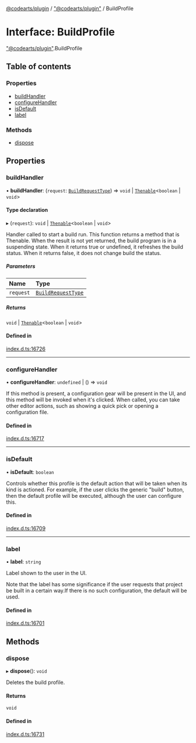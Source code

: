 [@codearts/plugin](../README.md) / ["@codearts/plugin"](../modules/_codearts_plugin_.md) / BuildProfile

# Interface: BuildProfile

["@codearts/plugin"](../modules/_codearts_plugin_.md).BuildProfile

## Table of contents

### Properties

- [buildHandler](codearts_plugin_.BuildProfile.md#buildhandler)
- [configureHandler](codearts_plugin_.BuildProfile.md#configurehandler)
- [isDefault](codearts_plugin_.BuildProfile.md#isdefault)
- [label](codearts_plugin_.BuildProfile.md#label)

### Methods

- [dispose](codearts_plugin_.BuildProfile.md#dispose)

## Properties

### buildHandler

• **buildHandler**: (`request`: [`BuildRequestType`](../enums/codearts_plugin_.BuildRequestType.md)) => `void` \| [`Thenable`](Thenable.md)<`boolean` \| `void`\>

#### Type declaration

▸ (`request`): `void` \| [`Thenable`](Thenable.md)<`boolean` \| `void`\>

Handler called to start a build run.
This function returns a method that is Thenable.
When the result is not yet returned, the build program is in a suspending state.
When it returns true or undefined, it refreshes the build status.
When it returns false, it does not change build the status.

##### Parameters

| Name | Type |
| :------ | :------ |
| `request` | [`BuildRequestType`](../enums/codearts_plugin_.BuildRequestType.md) |

##### Returns

`void` \| [`Thenable`](Thenable.md)<`boolean` \| `void`\>

#### Defined in

[index.d.ts:16726](https://github.com/huaweicloud/cloudide-plugin-api/blob/03b481c/index.d.ts#L16726)

___

### configureHandler

• **configureHandler**: `undefined` \| () => `void`

If this method is present, a configuration gear will be present in the
UI, and this method will be invoked when it's clicked. When called,
you can take other editor actions, such as showing a quick pick or
opening a configuration file.

#### Defined in

[index.d.ts:16717](https://github.com/huaweicloud/cloudide-plugin-api/blob/03b481c/index.d.ts#L16717)

___

### isDefault

• **isDefault**: `boolean`

Controls whether this profile is the default action that will
be taken when its kind is actioned. For example, if the user clicks
the generic "build" button, then the default profile will be executed,
although the user can configure this.

#### Defined in

[index.d.ts:16709](https://github.com/huaweicloud/cloudide-plugin-api/blob/03b481c/index.d.ts#L16709)

___

### label

• **label**: `string`

Label shown to the user in the UI.

Note that the label has some significance if the user requests that
project be built in a certain way.If there is no such configuration,
the default will be used.

#### Defined in

[index.d.ts:16701](https://github.com/huaweicloud/cloudide-plugin-api/blob/03b481c/index.d.ts#L16701)

## Methods

### dispose

▸ **dispose**(): `void`

Deletes the build profile.

#### Returns

`void`

#### Defined in

[index.d.ts:16731](https://github.com/huaweicloud/cloudide-plugin-api/blob/03b481c/index.d.ts#L16731)
